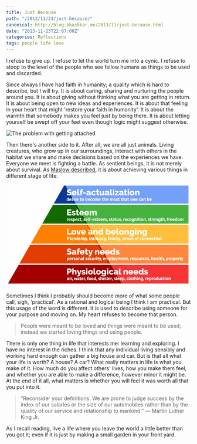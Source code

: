 ```yaml
---
title: Just Because
path: "/2013/11/23/just-because/"
canonical: http://blog.bhashkar.me/2013/11/just-because.html
date: "2013-11-23T22:07:00Z"
categories: Reflections
tags: people life love
---
```


I refuse to give up. I refuse to let the world turn me into a cynic. I refuse to stoop to the level of the people who see fellow humans as things to be used and discarded.

Since always I have had faith in humanity; a quality which is hard to describe, but I will try. It is about caring, sharing and nurturing the people around you.<span class="more"></span> It is about giving without thinking what you are getting in return. It is about being open to new ideas and experiences. It is about that feeling in your heart that might 'restore your faith in humanity'. It is about the warmth that somebody makes you feel just by being there. It is about letting yourself be swept off your feet even though logic might suggest otherwise.

![The problem with getting attached](http://qph.is.quoracdn.net/main-qimg-1bf11726154e8333d1a0b815388f35ac)

Then there's another side to it. After all, we are all just animals. Living creatures, who grow up in our surroundings, interact with others in the habitat we share and make decisions based on the experiences we have. Everyone we meet is fighting a battle. As sentient beings, it is not merely about survival. As <a href="https://en.wikipedia.org/wiki/Maslow's_hierarchy_of_needs" target="_blank">Maslow described</a>, it is about achieving various things in different stage of life.

![Maslow's Hierarchy of Needs](./imgs/maslow-hierachy-of-needs.jpg)

Sometimes I think I probably should become more of what some people call, sigh, 'practical'. As a rational and logical being I think I am practical. But this usage of the word is different. It is used to describe using someone for your purpose and moving on. My heart refuses to become that person.

> People were meant to be loved and things were meant to be used; instead we started loving things and using people.

There is only one thing in life that interests me: learning and exploring. I have no interest in the riches. I think that any individual living sensibly and working hard enough can gather a big house and car. But is that all what your life is worth? A house? A car? What really matters in life is what you make of it. How much do you affect others' lives, how you make them feel, and whether you are able to make a difference, however minor it might be. At the end of it all, what matters is whether you will feel it was worth all that you put into it.

> “Reconsider your definitions. We are prone to judge success by the index of our salaries or the size of our automobiles rather than by the quality of our service and relationship to mankind.”
> — Martin Luther King Jr.

As I recall reading, live a life where you leave the world a little better than you got it; even if it is just by making a small garden in your front yard.
